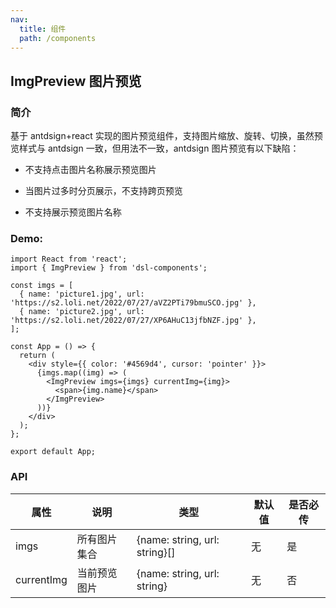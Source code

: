 ```yaml
---
nav:
  title: 组件
  path: /components
---
```


## ImgPreview 图片预览

### 简介

基于 antdsign+react 实现的图片预览组件，支持图片缩放、旋转、切换，虽然预览样式与 antdsign 一致，但用法不一致，antdsign 图片预览有以下缺陷：

- 不支持点击图片名称展示预览图片

- 当图片过多时分页展示，不支持跨页预览

- 不支持展示预览图片名称

### Demo:

```tsx
import React from 'react';
import { ImgPreview } from 'dsl-components';

const imgs = [
  { name: 'picture1.jpg', url: 'https://s2.loli.net/2022/07/27/aVZ2PTi79bmuSCO.jpg' },
  { name: 'picture2.jpg', url: 'https://s2.loli.net/2022/07/27/XP6AHuC13jfbNZF.jpg' },
];

const App = () => {
  return (
    <div style={{ color: '#4569d4', cursor: 'pointer' }}>
      {imgs.map((img) => (
        <ImgPreview imgs={imgs} currentImg={img}>
          <span>{img.name}</span>
        </ImgPreview>
      ))}
    </div>
  );
};

export default App;
```

### API

| 属性       | 说明         | 类型                          | 默认值 | 是否必传 |
| ---------- | ------------ | ----------------------------- | ------ | -------- |
| imgs       | 所有图片集合 | {name: string, url: string}[] | 无     | 是       |
| currentImg | 当前预览图片 | {name: string, url: string}   | 无     | 否       |
